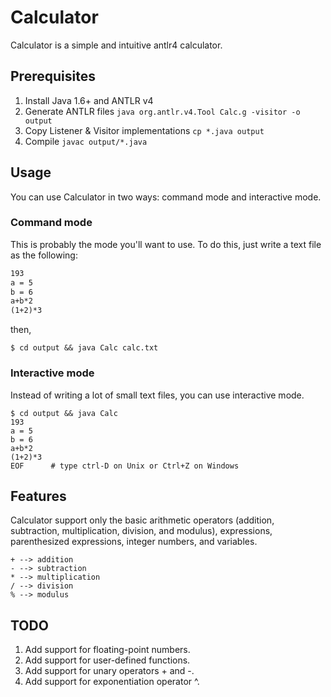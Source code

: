 # Calculator

Calculator is a simple and intuitive antlr4 calculator.

## Prerequisites

1. Install Java 1.6+ and ANTLR v4
2. Generate ANTLR files `java org.antlr.v4.Tool Calc.g -visitor -o output`
3. Copy Listener & Visitor implementations `cp *.java output`
4. Compile `javac output/*.java`

## Usage

You can use Calculator in two ways: command mode and interactive mode.

### Command mode

This is probably the mode you'll want to use. To do this, just write a text file as the following:

``` calc.txt
193
a = 5
b = 6
a+b*2
(1+2)*3
```

then,

```
$ cd output && java Calc calc.txt
```

### Interactive mode

Instead of writing a lot of small text files, you can use interactive mode.

```
$ cd output && java Calc
193
a = 5
b = 6
a+b*2
(1+2)*3
EOF      # type ctrl-D on Unix or Ctrl+Z on Windows
```

## Features

Calculator support only the basic arithmetic operators (addition, subtraction, multiplication, division, and modulus), expressions, parenthesized expressions, integer numbers, and variables.

```
+ --> addition
- --> subtraction
* --> multiplication
/ --> division
% --> modulus
```

## TODO

1. Add support for floating-point numbers.
2. Add support for user-defined functions.
3. Add support for unary operators + and -.
4. Add support for exponentiation operator ^.

